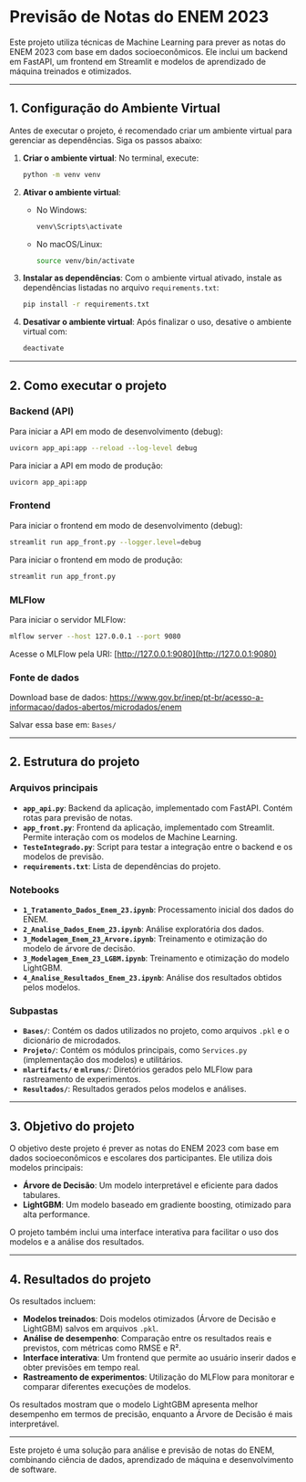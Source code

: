 # Previsão de Notas do ENEM 2023

Este projeto utiliza técnicas de Machine Learning para prever as notas do ENEM 2023 com base em dados socioeconômicos. Ele inclui um backend em FastAPI, um frontend em Streamlit e modelos de aprendizado de máquina treinados e otimizados.

---

## 1. Configuração do Ambiente Virtual

Antes de executar o projeto, é recomendado criar um ambiente virtual para gerenciar as dependências. Siga os passos abaixo:

1. **Criar o ambiente virtual**:
   No terminal, execute:
   ```bash
   python -m venv venv
   ```

2. **Ativar o ambiente virtual**:
   - No Windows:
     ```bash
     venv\Scripts\activate
     ```
   - No macOS/Linux:
     ```bash
     source venv/bin/activate
     ```

3. **Instalar as dependências**:
   Com o ambiente virtual ativado, instale as dependências listadas no arquivo `requirements.txt`:
   ```bash
   pip install -r requirements.txt
   ```

4. **Desativar o ambiente virtual**:
   Após finalizar o uso, desative o ambiente virtual com:
   ```bash
   deactivate
   ```

---

## 2. Como executar o projeto

### Backend (API)
Para iniciar a API em modo de desenvolvimento (debug):
```bash
uvicorn app_api:app --reload --log-level debug
```

Para iniciar a API em modo de produção:
```bash
uvicorn app_api:app
```

### Frontend
Para iniciar o frontend em modo de desenvolvimento (debug):
```bash
streamlit run app_front.py --logger.level=debug
```

Para iniciar o frontend em modo de produção:
```bash
streamlit run app_front.py
```

### MLFlow
Para iniciar o servidor MLFlow:
```bash
mlflow server --host 127.0.0.1 --port 9080
```

Acesse o MLFlow pela URI: [http://127.0.0.1:9080](http://127.0.0.1:9080)

### Fonte de dados

Download base de dados:
https://www.gov.br/inep/pt-br/acesso-a-informacao/dados-abertos/microdados/enem

Salvar essa base em: `Bases/`

---

## 2. Estrutura do projeto

### Arquivos principais
- **`app_api.py`**: Backend da aplicação, implementado com FastAPI. Contém rotas para previsão de notas.
- **`app_front.py`**: Frontend da aplicação, implementado com Streamlit. Permite interação com os modelos de Machine Learning.
- **`TesteIntegrado.py`**: Script para testar a integração entre o backend e os modelos de previsão.
- **`requirements.txt`**: Lista de dependências do projeto.

### Notebooks
- **`1_Tratamento_Dados_Enem_23.ipynb`**: Processamento inicial dos dados do ENEM.
- **`2_Analise_Dados_Enem_23.ipynb`**: Análise exploratória dos dados.
- **`3_Modelagem_Enem_23_Arvore.ipynb`**: Treinamento e otimização do modelo de árvore de decisão.
- **`3_Modelagem_Enem_23_LGBM.ipynb`**: Treinamento e otimização do modelo LightGBM.
- **`4_Analise_Resultados_Enem_23.ipynb`**: Análise dos resultados obtidos pelos modelos.

### Subpastas
- **`Bases/`**: Contém os dados utilizados no projeto, como arquivos `.pkl` e o dicionário de microdados.
- **`Projeto/`**: Contém os módulos principais, como `Services.py` (implementação dos modelos) e utilitários.
- **`mlartifacts/` e `mlruns/`**: Diretórios gerados pelo MLFlow para rastreamento de experimentos.
- **`Resultados/`**: Resultados gerados pelos modelos e análises.

---

## 3. Objetivo do projeto

O objetivo deste projeto é prever as notas do ENEM 2023 com base em dados socioeconômicos e escolares dos participantes. Ele utiliza dois modelos principais:
- **Árvore de Decisão**: Um modelo interpretável e eficiente para dados tabulares.
- **LightGBM**: Um modelo baseado em gradiente boosting, otimizado para alta performance.

O projeto também inclui uma interface interativa para facilitar o uso dos modelos e a análise dos resultados.

---

## 4. Resultados do projeto

Os resultados incluem:
- **Modelos treinados**: Dois modelos otimizados (Árvore de Decisão e LightGBM) salvos em arquivos `.pkl`.
- **Análise de desempenho**: Comparação entre os resultados reais e previstos, com métricas como RMSE e R².
- **Interface interativa**: Um frontend que permite ao usuário inserir dados e obter previsões em tempo real.
- **Rastreamento de experimentos**: Utilização do MLFlow para monitorar e comparar diferentes execuções de modelos.

Os resultados mostram que o modelo LightGBM apresenta melhor desempenho em termos de precisão, enquanto a Árvore de Decisão é mais interpretável.

--- 

Este projeto é uma solução para análise e previsão de notas do ENEM, combinando ciência de dados, aprendizado de máquina e desenvolvimento de software.